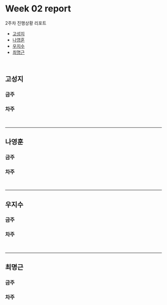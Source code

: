 # Week 02 report

2주차 진행상황 리포트

- [고성지](#고성지)
- [나영훈](#나영훈)
- [우지수](#우지수)
- [최명근](#최명근)

<br>


## 고성지
### 금주

### 차주

<br>

-----
## 나영훈
### 금주

### 차주

<br>

-----
## 우지수
### 금주

### 차주

<br>

-----
## 최명근
### 금주

### 차주

<br>
